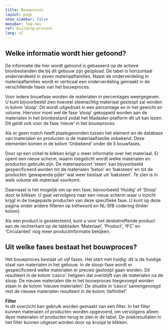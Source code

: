 ```yaml
---
title: Bouwproces
layout: page
show_sidebar: false
menubar: faq-nav
ref: building-process
lang: nl
---
```


## Welke informatie wordt hier getoond?
De informatie die hier wordt getoond is gebaseerd op de actieve bronbestanden die bij dit gebouw zijn geüpload. De tabel is horizontaal onderverdeeld in zeven materiaalfamilies. Naast de onderverdeling in materiaalfamilies wordt er verticaal een onderverdeling gemaakt in de verschillende fases van het bouwproces.

Voor iedere bouwfase worden de materialen in percentages weergegeven. U kunt bijvoorbeeld zien hoeveel steenachtig materiaal gesloopt zal worden in kolom ‘sloop’. Dit wordt uitgedrukt in een percentage en in het gewicht en volume. Hiervoor moet wel de fase ‘sloop’ gekoppeld worden aan de materialen in het bronbestand zodat het Madaster-platform dit uit kan lezen. Dit geldt ook voor de fase ‘nieuw’ in het bouwproces.

Als er geen match heeft plaatsgevonden tussen het element en de database van materialen en producten is de materiaalfamilie onbekend. Deze elementen komen in de kolom ‘Onbekend’ onder de  5 bouwfases.

Door op een cirkel te klikken krijgt u meer informatie over het materiaal. Er opent een nieuw scherm, waarin toegelicht wordt welke materialen en producten gebruikt zijn. De materiaalsoort ‘steen' kan bijvoorbeeld gespecificeerd worden tot de materialen ‘beton’ en ‘baksteen’ en tot de producten ‘gewapende pijler’ wat weer bestaat uit ‘baksteen’. Te zien is in welk volume elk materiaal voorkomt.

Daarnaast is het mogelijk om op een fase, bijvoorbeeld ‘Huidig’ of ‘Sloop’ door te klikken. U gaat vervolgens naar een nieuw scherm waar u inzicht krijgt in de toegepaste producten van deze specifieke fase. U kunt op deze pagina onder andere filteren op trefwoord en NL-SfB codering (linker kolom).

Als een product is geselecteerd, kunt u voor het desbetreffende product aan de rechterkant op de tabbladen ‘Materiaal’, ‘Product’, ‘IFC’ en ‘Circulariteit’ nog meer productinformatie bekijken.

## Uit welke fases bestaat het bouwproces?
Het bouwproces bestaat uit vijf fases. Het start met huidig: dit is de huidige staat van materialen in het gebouw. In de sloop-fase wordt er gespecificeerd welke materialen er precies gesloopt gaan worden. Dit resulteert in de kolom ‘casco’: hetgeen dat overblijft van de materialen na de sloop. De nieuwe materialen die in het bouwproces toegevoegd worden staan in de kolom ‘nieuwe materialen’. De situatie in ‘casco’ samengevoegd met de nieuwe materialen resulteert in de kolom ‘definitief’.

**Filter**  
In dit overzicht kan gebruik worden gemaakt van een filter. In het filter kunnen materialen of producten worden opgevoerd, om vervolgens alleen deze materialen of producten terug te zien in de tabel. De zoekresultaten in het filter kunnen uitgezet worden door op kruisje te klikken.